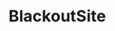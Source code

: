 # BlackoutSite
<img href="https://github.com/Malabeadman/BlackoutSite/blob/main/images/Queblackouthomepage.png" style=" max-height: 600px; padding-top: 10px;">
